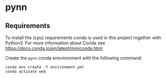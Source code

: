 # pynn

## Requirements
To install the (cpu) requirements conda is used in this project rogether with Python3. For more information about Conda see https://docs.conda.io/en/latest/miniconda.html

Create the `pynn` conda ennvironment with the following command:
```
conda env create -f environment.yml
conda activate web
```